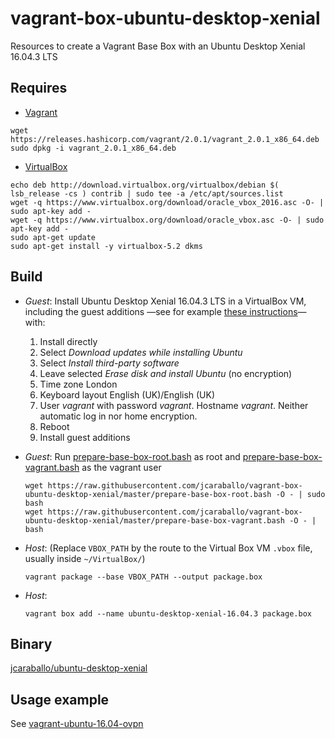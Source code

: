 # vagrant-box-ubuntu-desktop-xenial
Resources to create a Vagrant Base Box with an Ubuntu Desktop Xenial 16.04.3 LTS

## Requires

* [Vagrant](https://www.vagrantup.com/downloads.html)
```
wget https://releases.hashicorp.com/vagrant/2.0.1/vagrant_2.0.1_x86_64.deb
sudo dpkg -i vagrant_2.0.1_x86_64.deb
```

* [VirtualBox](https://www.virtualbox.org/wiki/Linux_Downloads)
```
echo deb http://download.virtualbox.org/virtualbox/debian $( lsb_release -cs ) contrib | sudo tee -a /etc/apt/sources.list
wget -q https://www.virtualbox.org/download/oracle_vbox_2016.asc -O- | sudo apt-key add -
wget -q https://www.virtualbox.org/download/oracle_vbox.asc -O- | sudo apt-key add -
sudo apt-get update
sudo apt-get install -y virtualbox-5.2 dkms
```

## Build
* _Guest_: Install Ubuntu Desktop Xenial 16.04.3 LTS in a VirtualBox VM, including the guest additions —see for example [these instructions](https://www.wikihow.com/Install-Ubuntu-on-VirtualBox)— with:
  1. Install directly
  2. Select _Download updates while installing Ubuntu_
  3. Select _Install third-party software_
  4. Leave selected _Erase disk and install Ubuntu_ (no encryption)
  5. Time zone London
  6. Keyboard layout English (UK)/English (UK)  
  7. User _vagrant_ with password _vagrant_. Hostname _vagrant_. Neither automatic log in nor home encryption.
  8. Reboot
  9. Install guest additions

* _Guest_: Run [prepare-base-box-root.bash](prepare-base-box-root.bash) as root and [prepare-base-box-vagrant.bash](prepare-base-box-vagrant.bash) as the vagrant user
  ```
  wget https://raw.githubusercontent.com/jcaraballo/vagrant-box-ubuntu-desktop-xenial/master/prepare-base-box-root.bash -O - | sudo bash
  wget https://raw.githubusercontent.com/jcaraballo/vagrant-box-ubuntu-desktop-xenial/master/prepare-base-box-vagrant.bash -O - | bash
  ```

* _Host_:
  (Replace `VBOX_PATH` by the route to the Virtual Box VM `.vbox` file, usually inside `~/VirtualBox/`)
  ```
  vagrant package --base VBOX_PATH --output package.box
  ```

* _Host_:
  ```
  vagrant box add --name ubuntu-desktop-xenial-16.04.3 package.box 
  ```



## Binary
[jcaraballo/ubuntu-desktop-xenial](https://app.vagrantup.com/jcaraballo/boxes/ubuntu-desktop-xenial)

## Usage example
See [vagrant-ubuntu-16.04-ovpn](https://github.com/jcaraballo/vagrant-ubuntu-16.04-ovpn)
